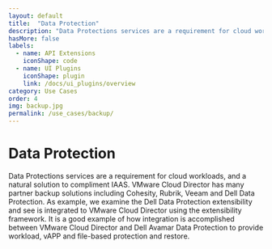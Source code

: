 ```yaml
---
layout: default
title:  "Data Protection"
description: "Data Protections services are a requirement for cloud workloads, and a natural solution to compliment IAAS. VMware Cloud Director has many partner backup solutions including <a href=\"http://bit.ly/3sG9Ol9\" target=\"_blank\">Cohesity</a>, <a href=\"https://bit.ly/3iqSkVy\" target=\"_blank\">Rubrik</a>, <a href=\"https://bit.ly/390aEBs\" target=\"_blank\">Veeam</a> and <a href=\"http://bit.ly/3io1h1H\" target=\"_blank\">Dell Data Protection</a>. As example, we examine the Dell Data Protection extensibility and see is integrated to VMware Cloud Director using the extensibility framework. It is a good example of how integration is accomplished between VMware Cloud Director and Dell Avamar Data Protection to provide workload, vAPP and file-based protection and restore."
hasMore: false
labels: 
  - name: API Extensions
    iconShape: code
  - name: UI Plugins
    iconShape: plugin
    link: /docs/ui_plugins/overview
category: Use Cases
order: 4
img: backup.jpg
permalink: /use_cases/backup/
---
```

# Data Protection

Data Protections services are a requirement for cloud workloads, and a natural solution to compliment IAAS. VMware Cloud Director has many partner backup solutions including Cohesity, Rubrik, Veeam and Dell Data Protection. As example, we examine the Dell Data Protection extensibility and see is integrated to VMware Cloud Director using the extensibility framework. It is a good example of how integration is accomplished between VMware Cloud Director and Dell Avamar Data Protection to provide workload, vAPP and file-based protection and restore.